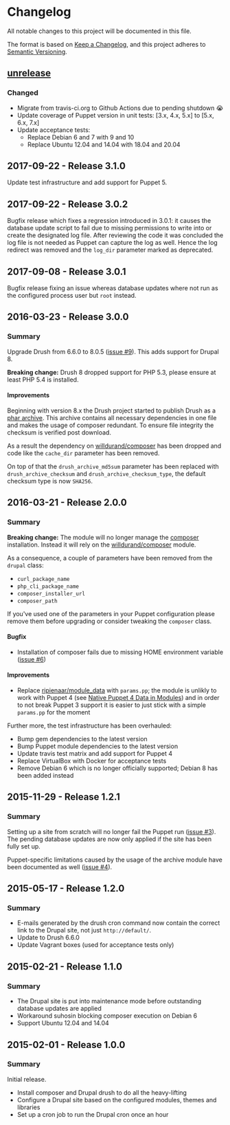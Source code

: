 # Changelog
All notable changes to this project will be documented in this file.

The format is based on [Keep a Changelog](https://keepachangelog.com/en/1.0.0/),
and this project adheres to [Semantic Versioning](https://semver.org/spec/v2.0.0.html).

## [unrelease](https://github.com/tohuwabohu/puppet-drupal/tree/v3.2.0)

### Changed

- Migrate from travis-ci.org to Github Actions due to pending shutdown :sob:
- Update coverage of Puppet version in unit tests: [3.x, 4.x, 5.x] to [5.x, 6.x, 7.x] 
- Update acceptance tests:
  - Replace Debian 6 and 7 with 9 and 10
  - Replace Ubuntu 12.04 and 14.04 with 18.04 and 20.04

## 2017-09-22 - Release 3.1.0

Update test infrastructure and add support for Puppet 5.

## 2017-09-22 - Release 3.0.2

Bugfix release which fixes a regression introduced in 3.0.1: it causes the database update script to fail due to 
missing permissions to write into or create the designated log file. After reviewing the code it was concluded the 
log file is not needed as Puppet can capture the log as well. Hence the log redirect was removed and the `log_dir` 
parameter marked as deprecated.

## 2017-09-08 - Release 3.0.1

Bugfix release fixing an issue whereas database updates where not run as the configured process user but `root` instead.

## 2016-03-23 - Release 3.0.0
### Summary

Upgrade Drush from 6.6.0 to 8.0.5 ([issue #9](https://github.com/tohuwabohu/puppet-drupal/issues/9)). This adds support
for Drupal 8.

**Breaking change:** Drush 8 dropped support for PHP 5.3, please ensure at least PHP 5.4 is installed.

#### Improvements

Beginning with version 8.x the Drush project started to publish Drush as a
[phar archive](https://secure.php.net/manual/en/intro.phar.php). This archive contains all necessary dependencies in one
file and makes the usage of composer redundant. To ensure file integrity the checksum is verified post download.

As a result the dependency on [willdurand/composer](https://forge.puppetlabs.com/willdurand/composer) has been dropped
and code like the `cache_dir` parameter has been removed.

On top of that the `drush_archive_md5sum` parameter has been replaced with `drush_archive_checksum` and
`drush_archive_checksum_type`, the default checksum type is now `SHA256`.

## 2016-03-21 - Release 2.0.0
### Summary

**Breaking change:** The module will no longer manage the [composer](https://getcomposer.org/) installation. Instead it
will rely on the [willdurand/composer](https://forge.puppetlabs.com/willdurand/composer) module.

As a consequence, a couple of parameters have been removed from the `drupal` class:

* `curl_package_name`
* `php_cli_package_name`
* `composer_installer_url`
* `composer_path`

If you've used one of the parameters in your Puppet configuration please remove them before upgrading or consider
tweaking the `composer` class.

#### Bugfix

* Installation of composer fails due to missing HOME environment variable ([issue #6](https://github.com/tohuwabohu/puppet-drupal/issues/6))

#### Improvements

* Replace [ripienaar/module_data](https://forge.puppetlabs.com/ripienaar/module_data) with `params.pp`; the module is
  unlikly to work with Puppet 4 (see [Native Puppet 4 Data in Modules](https://www.devco.net/archives/2016/01/08/native-puppet-4-data-in-modules.php))
  and in order to not break Puppet 3 support it is easier to just stick with a simple `params.pp` for the moment

Further more, the test infrastructure has been overhauled:

* Bump gem dependencies to the latest version
* Bump Puppet module dependencies to the latest version
* Update travis test matrix and add support for Puppet 4
* Replace VirtualBox with Docker for acceptance tests
* Remove Debian 6 which is no longer officially supported; Debian 8 has been added instead

## 2015-11-29 - Release 1.2.1
### Summary

Setting up a site from scratch will no longer fail the Puppet run
([issue #3](https://github.com/tohuwabohu/puppet-drupal/issues/3)). The pending database updates are now only applied
if the site has been fully set up.

Puppet-specific limitations caused by the usage of the archive module have been documented as well
([issue #4](https://github.com/tohuwabohu/puppet-drupal/issues/4)).

## 2015-05-17 - Release 1.2.0
### Summary

* E-mails generated by the drush cron command now contain the correct link to the Drupal site, not just `http://default/`.
* Update to Drush 6.6.0
* Update Vagrant boxes (used for acceptance tests only)

## 2015-02-21 - Release 1.1.0
### Summary

* The Drupal site is put into maintenance mode before outstanding database updates are applied
* Workaround suhosin blocking composer execution on Debian 6
* Support Ubuntu 12.04 and 14.04

## 2015-02-01 - Release 1.0.0
### Summary

Initial release.

* Install composer and Drupal drush to do all the heavy-lifting
* Configure a Drupal site based on the configured modules, themes and libraries
* Set up a cron job to run the Drupal cron once an hour
